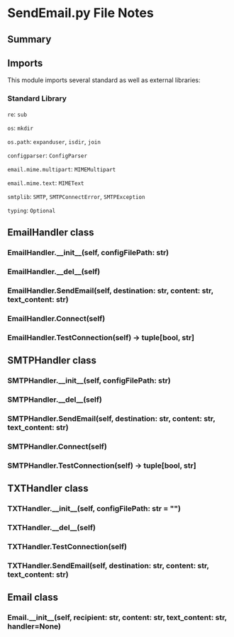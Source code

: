 # SendEmail.py File Notes #

## Summary ##

## Imports ##

This module imports several standard as well as external libraries:

### Standard Library ###

`re`: `sub`

`os`: `mkdir`

`os.path`: `expanduser`, `isdir`, `join`

`configparser`: `ConfigParser`

`email.mime.multipart`: `MIMEMultipart`

`email.mime.text`: `MIMEText`

`smtplib`: `SMTP`, `SMTPConnectError`, `SMTPException`

`typing`: `Optional`

## EmailHandler class ##

### EmailHandler.\_\_init\_\_(self, configFilePath: str) ###

### EmailHandler.\_\_del\_\_(self) ###

### EmailHandler.SendEmail(self, destination: str, content: str, text_content: str) ###

### EmailHandler.Connect(self) ###

### EmailHandler.TestConnection(self) -> tuple[bool, str] ###

## SMTPHandler class ##

### SMTPHandler.\_\_init\_\_(self, configFilePath: str) ###

### SMTPHandler.\_\_del\_\_(self) ###

### SMTPHandler.SendEmail(self, destination: str, content: str, text_content: str) ###

### SMTPHandler.Connect(self) ###

### SMTPHandler.TestConnection(self) -> tuple[bool, str] ###

## TXTHandler class ##

### TXTHandler.\_\_init\_\_(self, configFilePath: str = "") ###

### TXTHandler.\_\_del\_\_(self) ###

### TXTHandler.TestConnection(self) ###

### TXTHandler.SendEmail(self, destination: str, content: str, text_content: str) ###

## Email class ##

### Email.\_\_init\_\_(self, recipient: str, content: str, text_content: str, handler=None) ###

